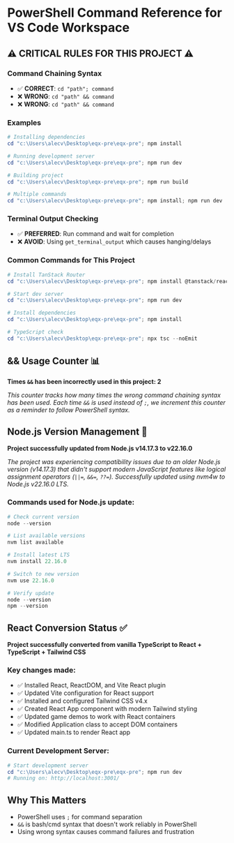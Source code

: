 # PowerShell Command Reference for VS Code Workspace

## ⚠️ CRITICAL RULES FOR THIS PROJECT ⚠️

### Command Chaining Syntax
- ✅ **CORRECT**: `cd "path"; command`
- ❌ **WRONG**: `cd "path" && command`
- ❌ **WRONG**: `cd "path" && command`

### Examples
```powershell
# Installing dependencies
cd "c:\Users\alecv\Desktop\eqx-pre\eqx-pre"; npm install

# Running development server
cd "c:\Users\alecv\Desktop\eqx-pre\eqx-pre"; npm run dev

# Building project
cd "c:\Users\alecv\Desktop\eqx-pre\eqx-pre"; npm run build

# Multiple commands
cd "c:\Users\alecv\Desktop\eqx-pre\eqx-pre"; npm install; npm run dev
```

### Terminal Output Checking
- ✅ **PREFERRED**: Run command and wait for completion
- ❌ **AVOID**: Using `get_terminal_output` which causes hanging/delays

### Common Commands for This Project
```powershell
# Install TanStack Router
cd "c:\Users\alecv\Desktop\eqx-pre\eqx-pre"; npm install @tanstack/react-router

# Start dev server
cd "c:\Users\alecv\Desktop\eqx-pre\eqx-pre"; npm run dev

# Install dependencies
cd "c:\Users\alecv\Desktop\eqx-pre\eqx-pre"; npm install

# TypeScript check
cd "c:\Users\alecv\Desktop\eqx-pre\eqx-pre"; npx tsc --noEmit
```

## && Usage Counter 📊
**Times `&&` has been incorrectly used in this project: 2**

*This counter tracks how many times the wrong command chaining syntax has been used. Each time `&&` is used instead of `;`, we increment this counter as a reminder to follow PowerShell syntax.*

## Node.js Version Management 🔧
**Project successfully updated from Node.js v14.17.3 to v22.16.0**

*The project was experiencing compatibility issues due to an older Node.js version (v14.17.3) that didn't support modern JavaScript features like logical assignment operators (`||=`, `&&=`, `??=`). Successfully updated using nvm4w to Node.js v22.16.0 LTS.*

### Commands used for Node.js update:
```powershell
# Check current version
node --version

# List available versions
nvm list available

# Install latest LTS
nvm install 22.16.0

# Switch to new version
nvm use 22.16.0

# Verify update
node --version
npm --version
```

## React Conversion Status ✅
**Project successfully converted from vanilla TypeScript to React + TypeScript + Tailwind CSS**

### Key changes made:
- ✅ Installed React, ReactDOM, and Vite React plugin
- ✅ Updated Vite configuration for React support
- ✅ Installed and configured Tailwind CSS v4.x
- ✅ Created React App component with modern Tailwind styling
- ✅ Updated game demos to work with React containers
- ✅ Modified Application class to accept DOM containers
- ✅ Updated main.ts to render React app

### Current Development Server:
```powershell
# Start development server
cd "c:\Users\alecv\Desktop\eqx-pre\eqx-pre"; npm run dev
# Running on: http://localhost:3001/
```

## Why This Matters
- PowerShell uses `;` for command separation
- `&&` is bash/cmd syntax that doesn't work reliably in PowerShell
- Using wrong syntax causes command failures and frustration
